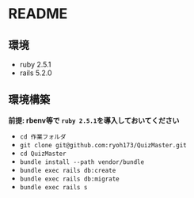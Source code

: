 # README

## 環境

- ruby 2.5.1
- rails 5.2.0

## 環境構築

 **前提: rbenv等で `ruby 2.5.1`を導入しておいてください**

- `cd 作業フォルダ`
- `git clone git@github.com:ryoh173/QuizMaster.git`
- `cd QuizMaster`
- `bundle install --path vendor/bundle`
- `bundle exec rails db:create`
- `bundle exec rails db:migrate`
- `bundle exec rails s`
